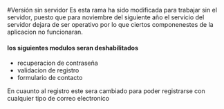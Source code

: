 #Versión sin servidor
Es esta rama ha sido modificada para trabajar sin el servidor, puesto que
para noviembre del siguiente año el servicio del servidor dejara de ser 
operativo por lo que ciertos componenestes de la aplicacion no funcionaran.

#### los siguientes modulos seran deshabilitados
* recuperacion de contraseña
* validacion de registro
* formulario de contacto

En cuaunto al registro este sera cambiado para poder registrarse con cualquier tipo de correo 
electronico
